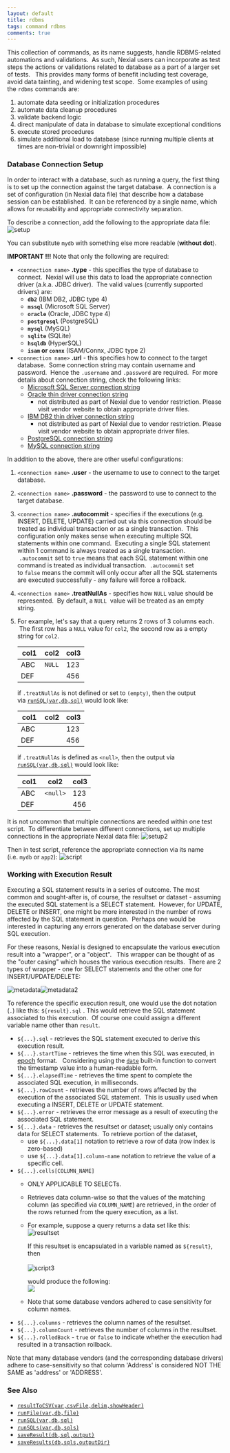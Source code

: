 ```yaml
---
layout: default
title: rdbms
tags: command rdbms
comments: true
---
```



This collection of commands, as its name suggests, handle RDBMS-related automations and validations.  As such, Nexial 
users can incorporate as test steps the actions or validations related to database as a part of a larger set of tests.  
This provides many forms of benefit including test coverage, avoid data tainting, and widening test scope.  Some 
examples of using the `rdbms` commands are:
1. automate data seeding or initialization procedures
2. automate data cleanup procedures
3. validate backend logic
4. direct manipulate of data in database to simulate exceptional conditions
5. execute stored procedures
6. simulate additional load to database (since running multiple clients at times are non-trivial or downright 
   impossible)


### Database Connection Setup
In order to interact with a database, such as running a query, the first thing is to set up the connection against 
the target database.  A connection is a set of configuration (in Nexial data file) that describe how a database 
session can be established.  It can be referenced by a single name, which allows for reusability and appropriate 
connectivity separation.

To describe a connection, add the following to the appropriate data file:
![setup](image/index_01.png)

You can substitute `mydb` with something else more readable (**without dot**).

**IMPORTANT !!!** Note that only the following are required:
- `<connection name>` **.type** \- this specifies the type of database to connect.  Nexial will use this data to 
load the appropriate connection driver (a.k.a. JDBC driver).  The valid values (currently supported drivers) are:
	 - **`db2`** (IBM DB2, JDBC type 4)
	 - **`mssql`** (Microsoft SQL Server)
	 - **`oracle`** (Oracle, JDBC type 4)
	 - **`postgresql`** (PostgreSQL)
	 - **`mysql`** (MySQL)
	 - **`sqlite`** (SQLite)
	 - **`hsqldb`** (HyperSQL)
	 - **`isam` or `connx`** (ISAM/Connx, JDBC type 2)
- `<connection name>` **.url** \- this specifies how to connect to the target database.  Some connection string may 
  contain username and password.  Hence the `.username` and `.password` are required.  For more details about 
  connection string, check the following links:
  - <a href="https://msdn.microsoft.com/en-us/library/ms378428(v=sql.110).aspx" class="external-link" target="_nexial_external">Microsoft SQL Server connection string</a>
  - <a href="http://www.orafaq.com/wiki/JDBC#Thin_driver" class="external-link" target="_nexial_external">Oracle thin driver connection string</a>
    - not distributed as part of Nexial due to vendor restriction.  Please visit vendor website to obtain appropriate 
      driver files.
  - <a href="https://www.ibm.com/support/knowledgecenter/SSEPGG_9.7.0/com.ibm.db2.luw.apdv.java.doc/src/tpc/imjcc_r0052342.html" class="external-link" target="_nexial_external">IBM DB2 thin driver connection string</a>
    - not distributed as part of Nexial due to vendor restriction.  Please visit vendor website to obtain appropriate 
      driver files.
  - <a href="https://jdbc.postgresql.org/documentation/80/connect.html" class="external-link" target="_nexial_external">PostgreSQL connection string</a>
  - <a href="https://dev.mysql.com/doc/connector-j/5.1/en/connector-j-reference-configuration-properties.html" class="external-link" target="_nexial_external">MySQL connection string</a>

In addition to the above, there are other useful configurations:
1. `<connection name>` **.user** \- the username to use to connect to the target database.
2. `<connection name>` **.password** \- the password to use to connect to the target database.
3. `<connection name>` **.autocommit** \- specifies if the executions (e.g. INSERT, DELETE, UPDATE) carried out via 
   this connection should be treated as individual transaction or as a single transaction.  This configuration only 
   makes sense when executing multiple SQL statements within one command.  Executing a single SQL statement within 1 
   command is always treated as a single transaction.  `.autocommit` set to `true` means that each SQL statement 
   within one command is treated as individual transaction.  `.autocommit` set to `false` means the commit will only 
   occur after all the SQL statements are executed successfully - any failure will force a rollback.
4. `<connection name>` **.treatNullAs** \- specifies how `NULL` value should be represented.  By default, a `NULL` 
   value will be treated as an empty string. 
5. For example, let's say that a query returns 2 rows of 3 columns each.  The first row has a `NULL` value for `col2`, 
   the second row as a empty string for `col2`.

   | col1 | col2   | col3 |
   | ---- | ------ | ---- |
   | ABC  | `NULL` | 123  |
   | DEF  |        | 456  |
    
   if <connection name>`.treatNullAs` is not defined or set to `(empty)`, then the output 
   via [`runSQL(var,db,sql)`](runSQL(var,db,sql)) would look like:
   
   | col1 | col2 | col3 |
   | ---- | ---- | ---- |
   | ABC  |      | 123  |
   | DEF  |      | 456  |
    
   if <connection name>`.treatNullAs` is defined as `<null>`, then the output via 
   [`runSQL(var,db,sql)`](runSQL(var,db,sql)) would look like:

   | col1 | col2     | col3 |
   | ---- | -------- | ---- |
   | ABC  | `<null>` | 123  |
   | DEF  |          | 456  |
    
It is not uncommon that multiple connections are needed within one test script.  To differentiate between different 
connections, set up multiple connections in the appropriate Nexial data file:
![setup2](image/index_02.png)

Then in test script, reference the appropriate connection via its name (i.e. `mydb` or `app2`):
![script](image/index_03.png)


### Working with Execution Result
Executing a SQL statement results in a series of outcome. The most common and sought-after is, of course, the 
resultset or dataset - assuming the executed SQL statement is a SELECT statement.  However, for UPDATE, DELETE or 
INSERT, one might be more interested in the number of rows affected by the SQL statement in question.  Perhaps one 
would be interested in capturing any errors generated on the database server during SQL execution.

For these reasons, Nexial is designed to encapsulate the various execution result into a "wrapper", or a "object".  
This wrapper can be thought of as the "outer casing" which houses the various execution results.  There are 2 types 
of wrapper - one for SELECT statements and the other one for INSERT/UPDATE/DELETE:<br/>

![metadata](image/index_04.png)![metadata2](image/index_05.png)

To reference the specific execution result, one would use the dot notation (`.`) like this: `${result}.sql` . This 
would retrieve the SQL statement associated to this execution.  Of course one could assign a different variable name 
other than `result`. 
- `${...}.sql` \- retrieves the SQL statement executed to derive this execution result.
- `${...}.startTime` \- retrieves the time when this SQL was executed, in 
  <a href="https://en.wikipedia.org/wiki/Unix_time" class="external-link" target="_nexial_external">epoch</a> format.  
  Considering using the [`date`](../../functions/$(date)) built-in function to convert the timestamp value into a 
  human-readable form.
- `${...}.elapsedTime` \- retrieves the time spent to complete the associated SQL execution, in milliseconds.
- `${...}.rowCount` \- retrieves the number of rows affected by the execution of the associated SQL statement.  This 
   is usually used when executing a INSERT, DELETE or UPDATE statement. 
- `${...}.error` \- retrieves the error message as a result of executing the associated SQL statement. 
- `${...}.data` \- retrieves the resultset or dataset; usually only contains data for SELECT statements.  To retrieve 
  portion of the dataset, 
  - use `${...}.data[1]` notation to retrieve a row of data (row index is zero-based)
  - use `${...}.data[1].column-name` notation to retrieve the value of a specific cell. 
- `${...}.cells[COLUMN_NAME]`
  - ONLY APPLICABLE TO SELECTs. 
  - Retrieves data column-wise so that the values of the matching column (as specified via `COLUMN_NAME`) are 
    retrieved, in the order of the rows returned from the query execution, as a list.  
  - For example, suppose a query returns a data set like this:  <br/>
    ![resultset](image/index_06.png)  

    If this resultset is encapsulated in a variable named as `${result}`, then <br/>  
    ![script3](image/index_07.png)
    
    would produce the following:<br/>
    ![](image/index_08.png)
  - Note that some database vendors adhered to case sensitivity for column names.
- `${...}.columns` \- retrieves the column names of the resultset. 
- `${...}.columnCount` \- retrieves the number of columns in the resultset.
- `${...}.rolledBack` - `true` or `false` to indicate whether the execution had resulted in a transaction rollback.

Note that many database vendors (and the corresponding database drivers) adhere to case-sensitivity so that column 
'Address' is considered NOT THE SAME as 'address' or 'ADDRESS'.


### See Also
- [`resultToCSV(var,csvFile,delim,showHeader)`](resultToCSV(var,csvFile,delim,showHeader))
- [`runFile(var,db,file)`](runFile(var,db,file))
- [`runSQL(var,db,sql)`](runSQL(var,db,sql))
- [`runSQLs(var,db,sqls)`](runSQLs(var,db,sqls))
- [`saveResult(db,sql,output)`](saveResult(db,sql,output))
- [`saveResults(db,sqls,outputDir)`](saveResults(db,sqls,outputDir))
